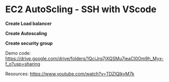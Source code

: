 # EC2 AutoScling - SSH with VScode
**Create Load balancer**

**Create Autoscaling**

**Create security group**

Demo code: https://drive.google.com/drive/folders/1QciJrq7jXQSMu7jeaCI0Om9h_Myx-f_o?usp=sharing

Resources: https://www.youtube.com/watch?v=TDZlQlkyM7k
